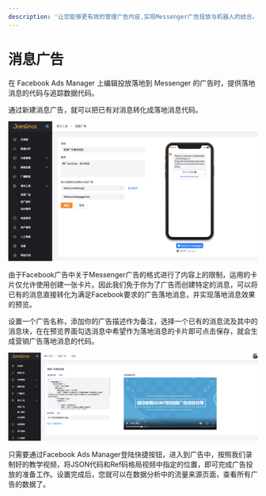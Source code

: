 ```yaml
---
description: '让您能够更有效的管理广告内容,实现Messenger广告投放与机器人的结合。'
---
```


# 消息广告

在 Facebook Ads Manager 上编辑投放落地到 Messenger 的广告时，提供落地消息的代码与追踪数据代码。

通过新建消息广告，就可以把已有对消息转化成落地消息代码。

![&#x9884;&#x89C8;&#x6D88;&#x606F;&#x5E7F;&#x544A;](../../.gitbook/assets/image%20%2879%29.png)

由于Facebook广告中关于Messenger广告的格式进行了内容上的限制，运用的卡片仅允许使用创建一张卡片。因此我们免于你为了广告而创建特定的消息，可以将已有的消息直接转化为满足Facebook要求的广告落地消息，并实现落地消息效果的预览。

设置一个广告名称，添加你的广告描述作为备注，选择一个已有的消息流及其中的消息块，在在预览界面勾选消息中希望作为落地消息的卡片即可点击保存，就会生成营销广告落地消息的代码。

![&#x843D;&#x5730;&#x6D88;&#x606F;&#x4EE3;&#x7801;&#x53CA;&#x4F7F;&#x7528;&#x6559;&#x7A0B;&#x89C6;&#x9891;](../../.gitbook/assets/image%20%2858%29.png)

只需要通过Facebook Ads Manager登陆快捷按钮，进入到广告中，按照我们录制好的教学视频，将JSON代码和Ref码格局视频中指定的位置，即可完成广告投放的准备工作。设置完成后，您就可以在数据分析中的流量来源页面，查看所有广告的数据了。



